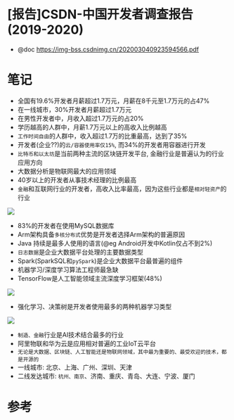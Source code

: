 # [报告]CSDN-中国开发者调查报告(2019-2020)

- @doc https://img-bss.csdnimg.cn/202003040923594566.pdf

# 笔记

- 全国有19.6%开发者月薪超过1.7万元，月薪在8千元至1.7万元的占47%
- 在一线城市，30%开发者月薪超过1.7万元
- 在男性开发者中，月收入超过1.7万元的占20% 
- 学历越高的人群中，月薪1.7万元以上的高收入比例越高
- `工作时间自由`的人群中，收入超过1.7万的比重最高，达到了35%
- 开发者(企业??)的`云/容器使用率仅15%`, 而34%的开发者用容器进行开发
- `比特币和以太坊`是当前两种主流的区块链开发平台, 金融行业是普遍认为的行业应用方向
- 大数据分析是物联网最大的应用领域
- 40岁以上的开发者从事技术经理的比例最高
- `金融`和互联网行业的开发者，高收入比率最高，因为这些行业都是`相对轻资产`的行业

![](http://luo0412.oss-cn-hangzhou.aliyuncs.com/static/images/20201225/6b9db61394504ce0bb72f12b04bf1b37.png)

- 83%的开发者在使用MySQL数据库
- Arm架构具备`多核分布式`优势是开发者选择Arm架构的普遍原因
- Java 持续是最多人使用的语言(@eg Android开发中Kotlin仅占不到2%)
- `日志数据`是企业大数据平台处理的主要数据类型
- Spark(SparkSQL和`pySpark`)是企业大数据平台最普遍的组件
- 机器学习/深度学习算法工程师最急缺
- TensorFlow是人工智能领域主流深度学习框架(48%)

![](http://luo0412.oss-cn-hangzhou.aliyuncs.com/static/images/20201225/60617b9199f0410dad80faee3c40072d.png)

- 强化学习、决策树是开发者使用最多的两种机器学习类型

![](http://luo0412.oss-cn-hangzhou.aliyuncs.com/static/images/20201225/19acd0efe82e4a44943fcbe4647007f3.png)

- `制造、金融`行业是AI技术结合最多的行业
- 阿里物联和华为云是应用相对普遍的工业IoT云平台
- `无论是大数据、区块链、人工智能还是物联网领域，其中最为重要的、最受欢迎的技术，都是开源的`
- 一线城市: 北京、上海、广州、深圳、天津
- 二线发达城市: `杭州、南京`、济南、重庆、青岛、大连、宁波、厦门

# 参考